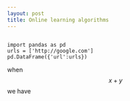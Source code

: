```yaml
---
layout: post
title: Online learning algorithms
---
```

<pre><code class="python">
import pandas as pd
urls = ['http://google.com']
pd.DataFrame({'url':urls})
</code></pre>
when $$x + y$$ we have
